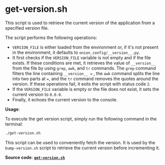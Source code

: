 # get-version.sh

This script is used to retrieve the current version of the application from a specified version file.

The script performs the following operations:

- `VERSION_FILE` is either loaded from the environment or, if it's not present in the environment, it defaults to `onion_config/__version__.py`.
- It first checks if the `VERSION_FILE` variable is not empty and if the file exists. If these conditions are met, it retrieves the value of `__version__` from the file by using `grep`, `awk`, and `tr` commands. The `grep` command filters the line containing `__version__ =` , the `awk` command splits the line into two parts at `=`, and the `tr` command removes the quotes around the version. If these operations fail, it exits the script with status code `2`.
- If the `VERSION_FILE` variable is empty or the file does not exist, it sets the current version to `0.0.0`.
- Finally, it echoes the current version to the console.

**Usage**:

To execute the get version script, simply run the following command in the terminal:

```sh
./get-version.sh
```

This script can be used to conveniently fetch the version. It is used by the `bump-version.sh` script to retrieve the current version before incrementing it.

**Source code**: [**`get-version.sh`**](../../scripts/get-version.sh)

